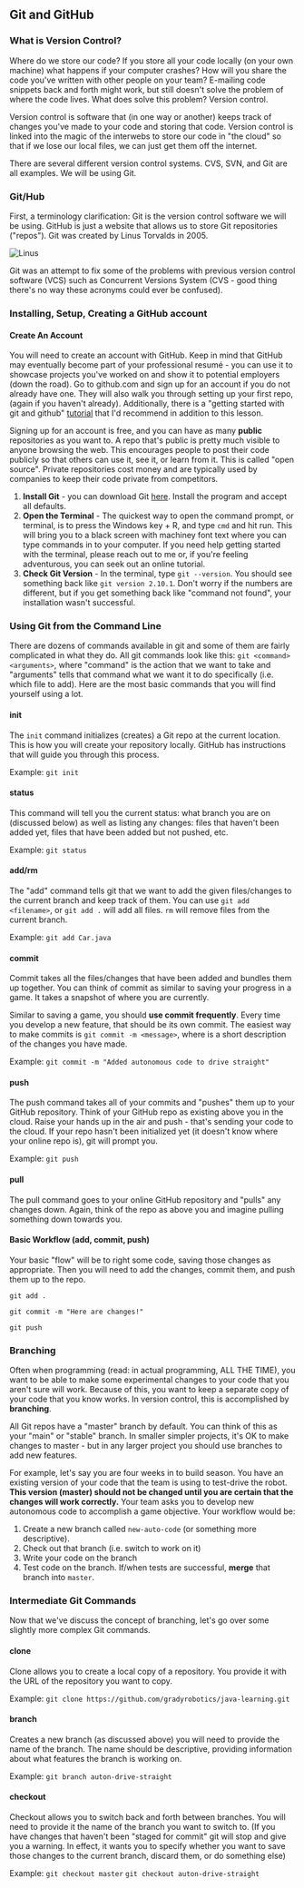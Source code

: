 ## Git and GitHub

### What is Version Control?

Where do we store our code? If you store all your code locally (on your own machine) what happens if your computer crashes? How will you share the code you've written with other people on your team? E-mailing code snippets back and forth might work, but still doesn't solve the problem of where the code lives. What does solve this problem? Version control.

Version control is software that (in one way or another) keeps track of changes you've made to your code and storing that code. Version control is linked into the magic of the interwebs to store our code in "the cloud" so that if we lose our local files, we can just get them off the internet.

There are several different version control systems. CVS, SVN, and Git are all examples. We will be using Git.

### Git/Hub

First, a terminology clarification: Git is the version control software we will be using. GitHub is just a website that allows us to store Git repositories ("repos"). Git was created by Linus Torvalds in 2005.

![Linus](https://imgs.xkcd.com/comics/open_source.png)

Git was an attempt to fix some of the problems with previous version control software (VCS) such as Concurrent Versions System (CVS - good thing there's no way these acronyms could ever be confused).

### Installing, Setup, Creating a GitHub account

#### Create An Account

You will need to create an account with GitHub. Keep in mind that GitHub may eventually become part of your professional resumé - you can use it to showcase projects you've worked on and show it to potential employers (down the road). Go to github.com and sign up for an account if you do not already have one. They will also walk you through setting up your first repo, (again if you haven't already). Additionally, there is a "getting started with git and github" [tutorial](https://try.github.io) that I'd recommend in addition to this lesson.

Signing up for an account is free, and you can have as many **public** repositories as you want to. A repo that's public is pretty much visible to anyone browsing the web. This encourages people to post their code publicly so that others can use it, see it, or learn from it. This is called "open source". Private repositories cost money and are typically used by companies to keep their code private from competitors.

1. **Install Git** - you can download Git [here](https://git-scm.com/download/win). Install the program and accept all defaults.
2. **Open the Terminal** - The quickest way to open the command prompt, or terminal, is to press the Windows key + R, and type `cmd` and hit run. This will bring you to a black screen with machiney font text where you can type commands in to your computer. If you need help getting started with the terminal, please reach out to me or, if you're feeling adventurous, you can seek out an online tutorial.
3. **Check Git Version** - In the terminal, type `git --version`. You should see something back like `git version 2.10.1`. Don't worry if the numbers are different, but if you get something back like "command not found", your installation wasn't successful.

### Using Git from the Command Line

There are dozens of commands available in git and some of them are fairly complicated in what they do. All git commands look like this: `git <command> <arguments>`, where "command" is the action that we want to take and "arguments" tells that command what we want it to do specifically (i.e. which file to add). Here are the most basic commands that you will find yourself using a lot.

#### init

The `init` command initializes (creates) a Git repo at the current location. This is how you will create your repository locally. GitHub has instructions that will guide you through this process.

Example: `git init`

#### status

This command will tell you the current status: what branch you are on (discussed below) as well as listing any changes: files that haven't been added yet, files that have been added but not pushed, etc.

Example: `git status`

#### add/rm

The "add" command tells git that we want to add the given files/changes to the current branch and keep track of them. You can use `git add <filename>`, or `git add .` will add all files. `rm` will remove files from the current branch.

Example: `git add Car.java`

#### commit

Commit takes all the files/changes that have been added and bundles them up together. You can think of commit as similar to saving your progress in a game. It takes a snapshot of where you are currently.

Similar to saving a game, you should **use commit frequently**. Every time you develop a new feature, that should be its own commit. The easiest way to make commits is `git commit -m <message>`, where <message> is a short description of the changes you have made.

Example: `git commit -m "Added autonomous code to drive straight"`

#### push

The push command takes all of your commits and "pushes" them up to your GitHub repository. Think of your GitHub repo as existing above you in the cloud. Raise your hands up in the air and push - that's sending your code to the cloud. If your repo hasn't been initialized yet (it doesn't know where your online repo is), git will prompt you.

Example: `git push`

#### pull

The pull command goes to your online GitHub repository and "pulls" any changes down. Again, think of the repo as above you and imagine pulling something down towards you.

#### Basic Workflow (add, commit, push)

Your basic "flow" will be to right some code, saving those changes as appropriate. Then you will need to add the changes, commit them, and push them up to the repo.

`git add .`

`git commit -m "Here are changes!"`

`git push`

### Branching

Often when programming (read: in actual programming, ALL THE TIME), you want to be able to make some experimental changes to your code that you aren't sure will work. Because of this, you want to keep a separate copy of your code that you know works. In version control, this is accomplished by **branching**.

All Git repos have a "master" branch by default. You can think of this as your "main" or "stable" branch. In smaller simpler projects, it's OK to make changes to master - but in any larger project you should use branches to add new features.

For example, let's say you are four weeks in to build season. You have an existing version of your code that the team is using to test-drive the robot. **This version (master) should not be changed until you are certain that the changes will work correctly.** Your team asks you to develop new autonomous code to accomplish a game objective. Your workflow would be:

1. Create a new branch called `new-auto-code` (or something more descriptive).
2. Check out that branch (i.e. switch to work on it)
3. Write your code on the branch
4. Test code on the branch. If/when tests are successful, **merge** that branch into `master`.

### Intermediate Git Commands

Now that we've discuss the concept of branching, let's go over some slightly more complex Git commands.

#### clone

Clone allows you to create a local copy of a repository. You provide it with the URL of the repository you want to copy.

Example: `git clone https://github.com/gradyrobotics/java-learning.git`

#### branch

Creates a new branch (as discussed above) you will need to provide the name of the branch. The name should be descriptive, providing information about what features the branch is working on.

Example: `git branch auton-drive-straight`

#### checkout

Checkout allows you to switch back and forth between branches. You will need to provide it the name of the branch you want to switch to. (If you have changes that haven't been "staged for commit" git will stop and give you a warning. In effect, it wants you to specify whether you want to save those changes to the current branch, discard them, or do something else)

Example: `git checkout master` `git checkout auton-drive-straight`
